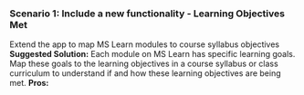### Scenario 1: Include a new functionality - **Learning Objectives Met**
Extend the app to map MS Learn modules to course syllabus objectives
**Suggested Solution:** Each module on MS Learn has specific learning goals. Map these goals to the learning objectives in a course syllabus or class curriculum to understand if and how these learning objectives are being met. 
**Pros:**

